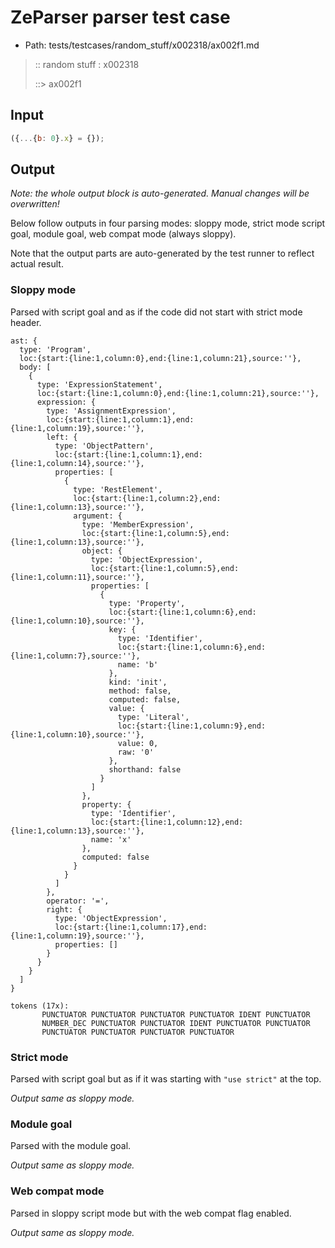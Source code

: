 # ZeParser parser test case

- Path: tests/testcases/random_stuff/x002318/ax002f1.md

> :: random stuff : x002318
>
> ::> ax002f1

## Input

`````js
({...{b: 0}.x} = {});
`````

## Output

_Note: the whole output block is auto-generated. Manual changes will be overwritten!_

Below follow outputs in four parsing modes: sloppy mode, strict mode script goal, module goal, web compat mode (always sloppy).

Note that the output parts are auto-generated by the test runner to reflect actual result.

### Sloppy mode

Parsed with script goal and as if the code did not start with strict mode header.

`````
ast: {
  type: 'Program',
  loc:{start:{line:1,column:0},end:{line:1,column:21},source:''},
  body: [
    {
      type: 'ExpressionStatement',
      loc:{start:{line:1,column:0},end:{line:1,column:21},source:''},
      expression: {
        type: 'AssignmentExpression',
        loc:{start:{line:1,column:1},end:{line:1,column:19},source:''},
        left: {
          type: 'ObjectPattern',
          loc:{start:{line:1,column:1},end:{line:1,column:14},source:''},
          properties: [
            {
              type: 'RestElement',
              loc:{start:{line:1,column:2},end:{line:1,column:13},source:''},
              argument: {
                type: 'MemberExpression',
                loc:{start:{line:1,column:5},end:{line:1,column:13},source:''},
                object: {
                  type: 'ObjectExpression',
                  loc:{start:{line:1,column:5},end:{line:1,column:11},source:''},
                  properties: [
                    {
                      type: 'Property',
                      loc:{start:{line:1,column:6},end:{line:1,column:10},source:''},
                      key: {
                        type: 'Identifier',
                        loc:{start:{line:1,column:6},end:{line:1,column:7},source:''},
                        name: 'b'
                      },
                      kind: 'init',
                      method: false,
                      computed: false,
                      value: {
                        type: 'Literal',
                        loc:{start:{line:1,column:9},end:{line:1,column:10},source:''},
                        value: 0,
                        raw: '0'
                      },
                      shorthand: false
                    }
                  ]
                },
                property: {
                  type: 'Identifier',
                  loc:{start:{line:1,column:12},end:{line:1,column:13},source:''},
                  name: 'x'
                },
                computed: false
              }
            }
          ]
        },
        operator: '=',
        right: {
          type: 'ObjectExpression',
          loc:{start:{line:1,column:17},end:{line:1,column:19},source:''},
          properties: []
        }
      }
    }
  ]
}

tokens (17x):
       PUNCTUATOR PUNCTUATOR PUNCTUATOR PUNCTUATOR IDENT PUNCTUATOR
       NUMBER_DEC PUNCTUATOR PUNCTUATOR IDENT PUNCTUATOR PUNCTUATOR
       PUNCTUATOR PUNCTUATOR PUNCTUATOR PUNCTUATOR
`````

### Strict mode

Parsed with script goal but as if it was starting with `"use strict"` at the top.

_Output same as sloppy mode._

### Module goal

Parsed with the module goal.

_Output same as sloppy mode._

### Web compat mode

Parsed in sloppy script mode but with the web compat flag enabled.

_Output same as sloppy mode._
